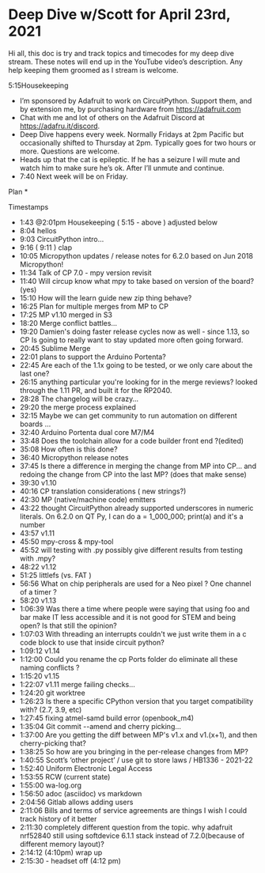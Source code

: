 # Deep Dive w/Scott for April 23rd, 2021


Hi all, this doc is try and track topics and timecodes for my deep dive stream. These notes will end up in the YouTube video’s description. Any help keeping them groomed as I stream is welcome.


5:15Housekeeping
* I’m sponsored by Adafruit to work on CircuitPython. Support them, and by extension me, by purchasing hardware from https://adafruit.com
* Chat with me and lot of others on the Adafruit Discord at https://adafru.it/discord.
* Deep Dive happens every week. Normally Fridays at 2pm Pacific but occasionally shifted to Thursday at 2pm. Typically goes for two hours or more. Questions are welcome.
* Heads up that the cat is epileptic. If he has a seizure I will mute and watch him to make sure he’s ok. After I’ll unmute and continue.
* 7:40 Next week will be on Friday.


Plan
* 

Timestamps
* 1:43 @2:01pm Housekeeping ( 5:15 - above ) adjusted below
* 8:04 hellos
* 9:03 CircuitPython intro…
* 9:16 ( 9:11 ) clap
* 10:05 Micropython updates / release notes for 6.2.0 based on Jun 2018 Micropython!
* 11:34 Talk of CP 7.0 - mpy version revisit
* 11:40 Will circup know what mpy to take based on version of the board? (yes)
* 15:10 How will the learn guide new zip thing behave?
* 16:25 Plan for multiple merges from MP to CP
* 17:25 MP v1.10 merged in S3
* 18:20 Merge conflict battles…
* 19:20 Damien's doing faster release cycles now as well - since 1.13, so CP Is going to really want to stay updated more often going forward.
* 20:45 Sublime Merge
* 22:01 plans to support the Arduino Portenta?
* 22:45 Are each of the 1.1x going to be tested, or we only care about the last one?
* 26:15 anything particular you're looking for in the merge reviews? looked through the 1.11 PR, and built it for the RP2040.
* 28:28 The changelog will be crazy…
* 29:20  the merge process explained
* 32:15 Maybe we can get community to run automation on different boards …
* 32:40 Arduino Portenta dual core M7/M4
* 33:48 Does the toolchain allow for a code builder front end ?(edited)
* 35:08 How often is this done?
* 36:40 Micropython release notes
* 37:45 Is there a difference in merging the change from MP into CP... and redoing the change from CP into the last MP? (does that make sense)
* 39:30 v1.10
* 40:16 CP translation considerations ( new strings?)
* 42:30 MP (native/machine code) emitters
* 43:22 thought CircuitPython already supported underscores in numeric literals. On 6.2.0 on QT Py, I can do a = 1_000_000; print(a) and it's a number
* 43:57 v1.11
* 45:50 mpy-cross & mpy-tool 
* 45:52 will testing with .py possibly give different results from testing with .mpy?
* 48:22 v1.12
* 51:25 littlefs (vs. FAT )
* 56:56 What on chip peripherals are used for a Neo pixel ? One channel of a timer ?
* 58:20 v1.13
* 1:06:39 Was there a time where people were saying that using foo and bar make IT less accessible and it is not good for STEM and being open? Is that still the opinion?
* 1:07:03 With threading an interrupts couldn't we just write them in a c code block to use that inside circuit python?
* 1:09:12 v1.14
* 1:12:00 Could you rename the cp Ports folder do eliminate all these naming conflicts ?
* 1:15:20 v1.15
* 1:22:07 v1.11 merge failing checks…
* 1:24:20 git worktree
* 1:26:23 ​Is there a specific CPython version that you target compatibility with? (2.7, 3.9, etc)
* 1:27:45 fixing atmel-samd build error (openbook_m4)
* 1:35:04 Git commit --amend and cherry picking…
* 1:37:00 Are you getting the diff between MP's v1.x and v1.(x+1), and then cherry-picking that?
* 1:38:25 So how are you bringing in the per-release changes from MP?
* 1:40:55  Scott’s  ‘other project’ / use git to store laws / HB1336 - 2021-22
* 1:52:40 Uniform Electronic Legal Access
* 1:53:55 RCW (current state)
* 1:55:00 wa-log.org
* 1:56:50 adoc (asciidoc) vs markdown
* 2:04:56 Gitlab allows adding users
* 2:11:06 Bills and terms of service agreements are things I wish I could track history of it better
* 2:11:30 completely different question from the topic. why adafruit nrf52840 still using softdevice 6.1.1 stack instead of 7.2.0(because of different memory layout)?
* 2:14:12 (4:10pm) wrap up
* 2:15:30 - headset off (4:12 pm)
